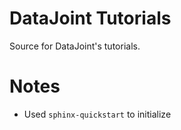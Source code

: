 # DataJoint Tutorials

Source for DataJoint's tutorials.

# Notes

- Used `sphinx-quickstart` to initialize